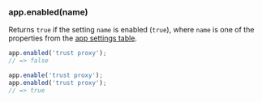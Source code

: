 <!---
 Copyright (c) 2016 StrongLoop, IBM, and Express Contributors
 License: MIT
-->

<h3 id='app.enabled'>app.enabled(name)</h3>

Returns `true` if the setting `name` is enabled (`true`), where `name` is one of the
properties from the [app settings table](#app.settings.table).

```js
app.enabled('trust proxy');
// => false

app.enable('trust proxy');
app.enabled('trust proxy');
// => true
```
